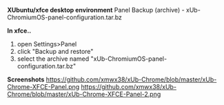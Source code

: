**XUbuntu/xfce desktop environment** Panel Backup (archive) - xUb-ChromiumOS-panel-configuration.tar.bz

**In xfce..**

  1. open Settings>Panel
  2. click "Backup and restore"
  3. select the archive named "xUb-ChromiumOS-panel-configuration.tar.bz"

**Screenshots**
https://github.com/xmwx38/xUb-Chrome/blob/master/xUb-Chrome-XFCE-Panel.png
https://github.com/xmwx38/xUb-Chrome/blob/master/xUb-Chrome-XFCE-Panel-2.png
